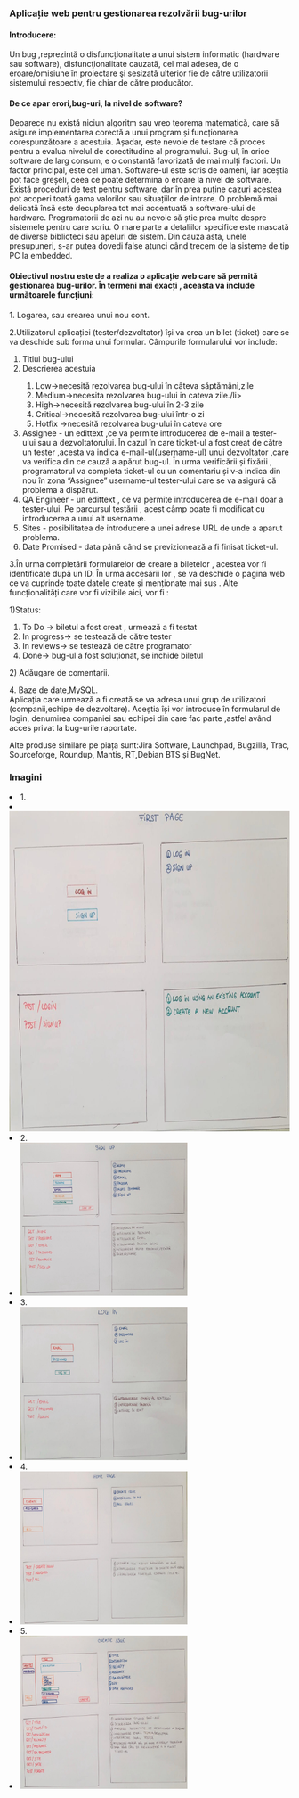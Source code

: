 <!DOCTYPE html>
<html>
<head>
</head>
<body>
    <h3>Aplicație web pentru gestionarea rezolvării bug-urilor </h3>
	<h4>Introducere:</h4>
	<p>Un bug ,reprezintă o disfuncționalitate a unui sistem informatic (hardware sau software), disfuncţionalitate cauzată, cel mai adesea, de o eroare/omisiune în proiectare şi sesizată ulterior fie de către utilizatorii sistemului respectiv, fie chiar de către producător. 
</p>
<h4>De ce apar erori,bug-uri, la nivel de software?</h4>
<p>Deoarece nu există niciun algoritm sau vreo teorema matematică, care să asigure implementarea corectă a unui program și funcționarea corespunzătoare a acestuia. Așadar, este nevoie de testare că proces pentru a evalua nivelul de corectitudine al programului.
Bug-ul, în orice software de larg consum, e o constantă favorizată de mai mulți factori.
Un factor principal, este cel uman. Software-ul este scris de oameni, iar aceștia pot face greșeli, ceea ce poate determina o eroare la nivel de software. Există proceduri de test pentru software, dar în prea puține cazuri acestea pot acoperi toată gama valorilor sau situațiilor de intrare.
O problemă mai delicată însă este decuplarea tot mai accentuată a software-ului de hardware. Programatorii de azi nu au nevoie să știe prea multe despre sistemele pentru care scriu. O mare parte a detaliilor specifice este mascată de diverse biblioteci sau apeluri de sistem. Din cauza asta, unele presupuneri, s-ar putea dovedi false atunci când trecem de la sisteme de tip PC la embedded.
</p>
<h4>Obiectivul nostru este de a realiza o aplicație  web care să permită gestionarea bug-urilor. În termeni mai exacți , aceasta va include următoarele funcțiuni:</h4>
<dt>1. Logarea, sau crearea unui nou cont.</dt>

<p>2.Utilizatorul aplicației (tester/dezvoltator) își va crea un bilet (ticket) care se va deschide sub forma unui formular. Câmpurile formularului vor include:</p>
<ol>
<li>Titlul bug-ului</li>
<li>Descrierea acestuia</li>
<ol>
<li>Low->necesită rezolvarea bug-ului în câteva săptămâni,zile</li>
<li> Medium->necesita rezolvarea bug-ului in cateva zile./li>
<li>High->necesită rezolvarea bug-ului în 2-3 zile</li>
<li>Critical->necesită rezolvarea bug-ului într-o zi</li>
<li>Hotfix ->necesită rezolvarea bug-ului în cateva ore</li>

</ol>
<li>Assignee - un edittext ,ce va permite introducerea de e-mail a tester-ului sau a dezvoltatorului. În cazul în care ticket-ul a fost creat de către un tester ,acesta va indica e-mail-ul(username-ul)  unui dezvoltator ,care va verifica din ce cauză a apărut bug-ul. În urma verificării și fixării , programatorul va completa ticket-ul cu un comentariu și v-a indica din nou în zona “Assignee” username-ul tester-ului care se va asigură că problema a dispărut.
</li>
<li>QA Engineer - un edittext , ce va permite introducerea de e-mail doar a tester-ului. Pe parcursul testării , acest câmp poate fi modificat cu introducerea a unui alt username.
</li>
<li>Sites - posibilitatea de introducere a unei adrese URL de unde a aparut problema.
</li>
<li>Date Promised - data până când se previzionează a fi finisat ticket-ul.
</li>
</ol>
<p>3.În urma completării formularelor de creare a biletelor , acestea vor fi identificate după un ID. În urma accesării lor , se va deschide o pagina web ce va cuprinde toate datele create și menționate mai sus .
 Alte funcționalități care vor fi vizibile aici, vor fi :
 <dt> 1)Status:</dt>
 <ol>
 <li> To Do -> biletul a fost creat , urmează a fi testat</li>
 <li>  In progress-> se testează de către tester</li>
 <li>  In reviews-> se testează de către programator</li>
 <li> Done-> bug-ul a fost soluționat, se inchide biletul</li>
 </ol>
 <dt>2) Adăugare de comentarii.</dt>
 </p>
 <p>4. Baze de date,MySQL.
 <br>Aplicația care urmează a fi creată se va adresa unui grup de utilizatori (companii,echipe de dezvoltare). Aceștia  își vor introduce în formularul de login, denumirea companiei sau echipei din care fac parte ,astfel având acces privat la bug-urile raportate.</br>
</p>
<p>Alte produse similare pe piața sunt:Jira Software, Launchpad, Bugzilla, Trac, Sourceforge, Roundup, Mantis, RT,Debian BTS și BugNet.</p>
 <h3>Imagini </h3>
 <li> 1. </li>
<li>  <img src="1.jpg" width="700" height="575"  </li>
<li> 2. </li>
<li>  <img src="2.jpg" width="300" height="275"> </li>
<li> 3. </li>
<li>  <img src="3.jpg" width="300" height="275"> </li>
<li> 4. </li>
<li>  <img src="4.jpg" width="300" height="275"> </li>
<li> 5. </li>
<li>  <img src="5.jpg" width="300" height="275"> </li>

</body>

</html>
